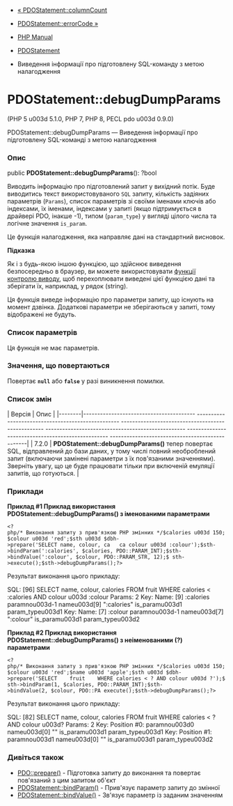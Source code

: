 - [« PDOStatement::columnCount](pdostatement.columncount.md)
- [PDOStatement::errorCode »](pdostatement.errorcode.md)

- [PHP Manual](index.md)
- [PDOStatement](class.pdostatement.md)
- Виведення інформації про підготовлену SQL-команду з метою налагодження

# PDOStatement::debugDumpParams

(PHP 5 u003d 5.1.0, PHP 7, PHP 8, PECL pdo u003d 0.9.0)

PDOStatement::debugDumpParams — Виведення інформації про підготовлену
SQL-команді з метою налагодження

### Опис

public **PDOStatement::debugDumpParams**(): ?bool

Виводить інформацію про підготовлений запит у вихідний потік. Буде
виводитись текст використовуваного `SQL` запиту, кількість задіяних
параметрів (`Params`), список параметрів зі своїми іменами ключів або
індексами, їх іменами, індексами у запиті (якщо підтримується в
драйвері PDO, інакше -1), типом (`param_type`) у вигляді цілого числа та
логічне значення `is_param`.

Це функція налагодження, яка направляє дані на стандартний висновок.

**Підказка**

Як і з будь-якою іншою функцією, що здійснює виведення безпосередньо в
браузер, ви можете використовувати [функції контролю
виводу](book.outcontrol.md), щоб перехоплювати виведені цієї
функцією дані та зберігати їх, наприклад, у рядок (string).

Ця функція виведе інформацію про параметри запиту, що існують на
момент дзвінка. Додаткові параметри не зберігаються у запиті, тому
відображені не будуть.

### Список параметрів

Ця функція не має параметрів.

### Значення, що повертаються

Повертає **`null`** або **`false`** у разі виникнення помилки.

### Список змін

| Версія | Опис |
|--------|---------------------------------------- -------------------------------------------------- -------------------------------------------------- -------------------------------------------------- -------------------------------------------------- ------------------------------------------------|
| 7.2.0 | **PDOStatement::debugDumpParams()** тепер повертає SQL, відправлений до бази даних, у тому числі повний необроблений запит (включаючи замінені параметри з їх пов'язаними значеннями). Зверніть увагу, що це буде працювати тільки при включеній емуляції запитів, що готуються. |

### Приклади

**Приклад #1 Приклад використання **PDOStatement::debugDumpParams()** з
іменованими параметрами**

`<?php/* Виконання запиту з прив'язкою PHP змінних */$calories u003d 150;$colour u003d 'red';$sth u003d $dbh->prepare('SELECT name, colour, ca   ca colour u003d :colour');$sth->bindParam(':calories', $calories, PDO::PARAM_INT);$sth->bindValue(':colour', $colour, PDO::PARAM_STR, 12);$ sth->execute();$sth->debugDumpParams();?> `

Результат виконання цього прикладу:

SQL: [96] SELECT name, colour, calories
FROM fruit
WHERE calories < :calories AND colour u003d :colour
Params: 2
Key: Name: [9] :calories
paramnou003d-1
nameu003d[9] ":calories"
is_paramu003d1
param_typeu003d1
Key: Name: [7] :colour
paramnou003d-1
nameu003d[7] ":colour"
is_paramu003d1
param_typeu003d2

**Приклад #2 Приклад використання **PDOStatement::debugDumpParams()** з
неіменованими (?) параметрами**

` <?php/* Виконання запиту з прив'язкою PHP змінних */$calories u003d 150;$colour u003d 'red';$name u003d 'apple';$sth u003d $dbh->prepare('SELECT    fruit    WHERE calories < ? AND colour u003d ?');$sth->bindParam(1, $calories, PDO::PARAM_INT);$sth->bindValue(2, $colour, PDO::PA execute();$sth->debugDumpParams();?> `

Результат виконання цього прикладу:

SQL: [82] SELECT name, colour, calories
FROM fruit
WHERE calories < ? AND colour u003d?
Params: 2
Key: Position #0:
paramnou003d0
nameu003d[0] ""
is_paramu003d1
param_typeu003d1
Key: Position #1:
paramnou003d1
nameu003d[0] ""
is_paramu003d1
param_typeu003d2

### Дивіться також

- [PDO::prepare()](pdo.prepare.md) - Підготовка запиту до
виконання та повертає пов'язаний з цим запитом об'єкт
- [PDOStatement::bindParam()](pdostatement.bindparam.md) -
Прив'язує параметр запиту до змінної
- [PDOStatement::bindValue()](pdostatement.bindvalue.md) - Зв'язує
параметр із заданим значенням
